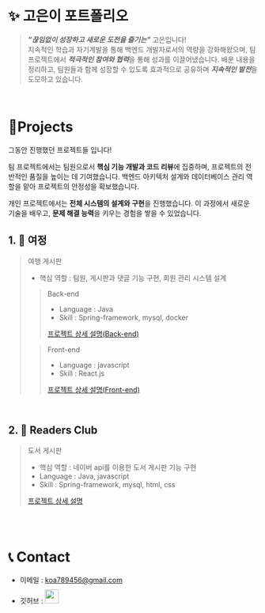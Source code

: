 # ✨ 고은이 포트폴리오

> ***"끊임없이 성장하고 새로운 도전을 즐기는"*** 고은입니다!  
> 지속적인 학습과 자기계발을 통해 백엔드 개발자로서의 역량을 강화해왔으며,
> 팀 프로젝트에서 ***적극적인 참여와 협력***을 통해 성과를 이끌어냈습니다.
> 배운 내용을 정리하고, 팀원들과 함께 성장할 수 있도록 효과적으로 공유하며 ***지속적인 발전***을 도모하고 있습니다.

<br />

# 📝Projects
그동안 진행했던 프로젝트들 입니다!  

팀 프로젝트에서는 팀원으로서 **핵심 기능 개발과 코드 리뷰**에 집중하며, 프로젝트의 전반적인 품질을 높이는 데 기여했습니다. 백엔드 아키텍처 설계와 데이터베이스 관리 역할을 맡아 프로젝트의 안정성을 확보했습니다.

개인 프로젝트에서는 **전체 시스템의 설계와 구현**을 진행했습니다. 이 과정에서 새로운 기술을 배우고, **문제 해결 능력**을 키우는 경험을 쌓을 수 있었습니다.
<br>

## 1. 🛫 여정

> 여행 게시판
>
> - 핵심 역할 : 팀원, 게시판과 댓글 기능 구현, 회원 관리 시스템 설계
>
>> Back-end
>> - Language : Java
>> - Skill : Spring-framework, mysql, docker
>> 
>> [프로젝트 상세 설명(Back-end)](https://github.com/yeojeong-0824/TeamBack)  
>
>> Front-end
>> - Language : javascript
>> - Skill : React.js
>>
>> [프로젝트 상세 설명(Front-end)](https://github.com/yeojeong-0824/TeamFront)

<br />

## 2. 📖 Readers Club

> 도서 게시판
>
> - 핵심 역할 : 네이버 api를 이용한 도서 게시판 기능 구현
> - Language : Java, javascript
> - Skill : Spring-framework, mysql, html, css
>
> [프로젝트 상세 설명](https://github.com/Go-EunLee/readers_club)

<br />
<br />

# 📞 Contact

- 이메일 : koa789456@gmail.com
- 깃허브 : <a href="https://github.com/Go-EunLee">
  <img src="https://user-images.githubusercontent.com/68724828/185908612-22f4d219-78a7-4de7-bb02-deecaa63bffa.png" height="28px" style="margin-top: 10px" />
  </a>
